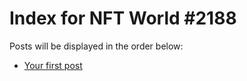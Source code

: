 # Index for NFT World #2188
Posts will be displayed in the order below:

- [Your first post](./001-first.md)

